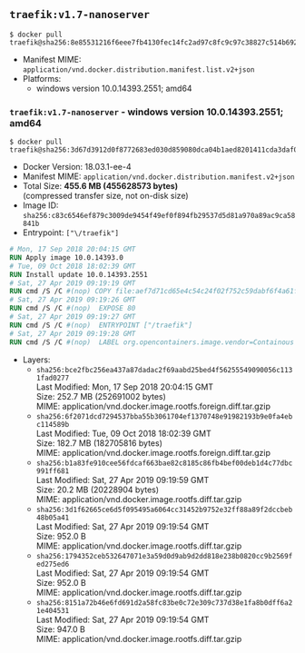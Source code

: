 ## `traefik:v1.7-nanoserver`

```console
$ docker pull traefik@sha256:8e85531216f6eee7fb4130fec14fc2ad97c8fc9c97c38827c514b69275d28049
```

-	Manifest MIME: `application/vnd.docker.distribution.manifest.list.v2+json`
-	Platforms:
	-	windows version 10.0.14393.2551; amd64

### `traefik:v1.7-nanoserver` - windows version 10.0.14393.2551; amd64

```console
$ docker pull traefik@sha256:3d67d3912d0f8772683ed030d859080dca04b1aed8201411cda3daf09e5e3653
```

-	Docker Version: 18.03.1-ee-4
-	Manifest MIME: `application/vnd.docker.distribution.manifest.v2+json`
-	Total Size: **455.6 MB (455628573 bytes)**  
	(compressed transfer size, not on-disk size)
-	Image ID: `sha256:c83c6546ef879c3009de9454f49ef0f894fb29537d5d81a970a89ac9ca58841b`
-	Entrypoint: `["\/traefik"]`

```dockerfile
# Mon, 17 Sep 2018 20:04:15 GMT
RUN Apply image 10.0.14393.0
# Tue, 09 Oct 2018 18:02:39 GMT
RUN Install update 10.0.14393.2551
# Sat, 27 Apr 2019 09:19:19 GMT
RUN cmd /S /C #(nop) COPY file:aef7d71cd65e4c54c24f02f752c59dabf6f4a61fd66b56c9e96568c65ae6639f in \traefik.exe 
# Sat, 27 Apr 2019 09:19:26 GMT
RUN cmd /S /C #(nop)  EXPOSE 80
# Sat, 27 Apr 2019 09:19:27 GMT
RUN cmd /S /C #(nop)  ENTRYPOINT ["/traefik"]
# Sat, 27 Apr 2019 09:19:28 GMT
RUN cmd /S /C #(nop)  LABEL org.opencontainers.image.vendor=Containous org.opencontainers.image.url=https://traefik.io org.opencontainers.image.title=Traefik org.opencontainers.image.description=A modern reverse-proxy org.opencontainers.image.version=v1.7.11 org.opencontainers.image.documentation=https://docs.traefik.io
```

-	Layers:
	-	`sha256:bce2fbc256ea437a87dadac2f69aabd25bed4f56255549090056c1131fad0277`  
		Last Modified: Mon, 17 Sep 2018 20:04:15 GMT  
		Size: 252.7 MB (252691002 bytes)  
		MIME: application/vnd.docker.image.rootfs.foreign.diff.tar.gzip
	-	`sha256:6f2071dcd7294537bba55b3061704ef1370748e91982193b9e0fa4ebc114589b`  
		Last Modified: Tue, 09 Oct 2018 18:02:39 GMT  
		Size: 182.7 MB (182705816 bytes)  
		MIME: application/vnd.docker.image.rootfs.foreign.diff.tar.gzip
	-	`sha256:b1a83fe910cee56fdcaf663bae82c8185c86fb4bef00deb1d4c77dbc991ff681`  
		Last Modified: Sat, 27 Apr 2019 09:19:59 GMT  
		Size: 20.2 MB (20228904 bytes)  
		MIME: application/vnd.docker.image.rootfs.diff.tar.gzip
	-	`sha256:3d1f62665ce6d5f095495a6064cc31452b9752e32ff88a89f2dccbeb48b05a41`  
		Last Modified: Sat, 27 Apr 2019 09:19:54 GMT  
		Size: 952.0 B  
		MIME: application/vnd.docker.image.rootfs.diff.tar.gzip
	-	`sha256:1794352ceb532647071e3a59d0d9ab9d2dd818e238b0820cc9b2569fed275ed6`  
		Last Modified: Sat, 27 Apr 2019 09:19:54 GMT  
		Size: 952.0 B  
		MIME: application/vnd.docker.image.rootfs.diff.tar.gzip
	-	`sha256:8151a72b46e6fd691d2a58fc83be0c72e309c737d38e1fa8b0dff6a21e404531`  
		Last Modified: Sat, 27 Apr 2019 09:19:54 GMT  
		Size: 947.0 B  
		MIME: application/vnd.docker.image.rootfs.diff.tar.gzip
